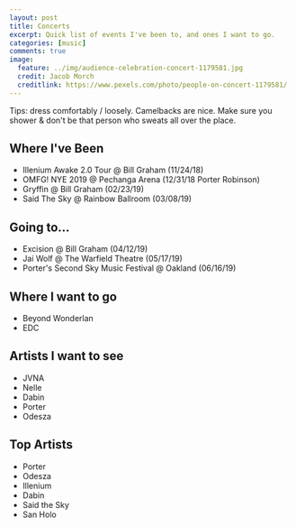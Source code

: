 ```yaml
---
layout: post
title: Concerts
excerpt: Quick list of events I've been to, and ones I want to go.
categories: [music]
comments: true
image:
  feature: ../img/audience-celebration-concert-1179581.jpg
  credit: Jacob Morch
  creditlink: https://www.pexels.com/photo/people-on-concert-1179581/
---
```


Tips: dress comfortably / loosely. Camelbacks are nice. Make sure you shower & don't be that person who sweats all 
over the place. 



## Where I've Been
- Illenium Awake 2.0 Tour @ Bill Graham (11/24/18)
- OMFG! NYE 2019 @ Pechanga Arena (12/31/18 Porter Robinson)
- Gryffin @ Bill Graham (02/23/19)
- Said The Sky @ Rainbow Ballroom (03/08/19) 

## Going to...
- Excision @ Bill Graham (04/12/19)
- Jai Wolf @ The Warfield Theatre (05/17/19)
- Porter's Second Sky Music Festival @ Oakland (06/16/19)

## Where I want to go
- Beyond Wonderlan
- EDC

## Artists I want to see 
- JVNA
- Nelle
- Dabin
- Porter
- Odesza


## Top Artists
- Porter
- Odesza
- Illenium
- Dabin
- Said the Sky
- San Holo
